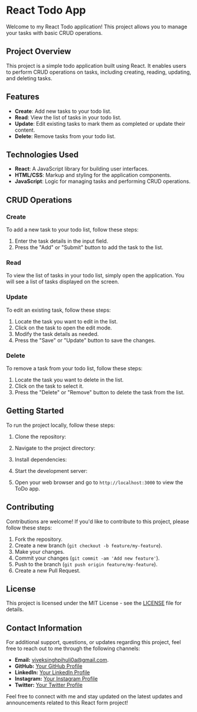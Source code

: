 # React Todo App

Welcome to my React Todo application! This project allows you to manage your tasks with basic CRUD operations.

## Project Overview

This project is a simple todo application built using React. It enables users to perform CRUD operations on tasks, including creating, reading, updating, and deleting tasks.

## Features

- **Create**: Add new tasks to your todo list.
- **Read**: View the list of tasks in your todo list.
- **Update**: Edit existing tasks to mark them as completed or update their content.
- **Delete**: Remove tasks from your todo list.

## Technologies Used

- **React**: A JavaScript library for building user interfaces.
- **HTML/CSS**: Markup and styling for the application components.
- **JavaScript**: Logic for managing tasks and performing CRUD operations.

## CRUD Operations

### Create

To add a new task to your todo list, follow these steps:

1. Enter the task details in the input field.
2. Press the "Add" or "Submit" button to add the task to the list.

### Read

To view the list of tasks in your todo list, simply open the application. You will see a list of tasks displayed on the screen.

### Update

To edit an existing task, follow these steps:

1. Locate the task you want to edit in the list.
2. Click on the task to open the edit mode.
3. Modify the task details as needed.
4. Press the "Save" or "Update" button to save the changes.

### Delete

To remove a task from your todo list, follow these steps:

1. Locate the task you want to delete in the list.
2. Click on the task to select it.
3. Press the "Delete" or "Remove" button to delete the task from the list.

## Getting Started

To run the project locally, follow these steps:

1. Clone the repository:

2. Navigate to the project directory:

3. Install dependencies:

4. Start the development server:

5. Open your web browser and go to `http://localhost:3000` to view the ToDo app.


## Contributing

Contributions are welcome! If you'd like to contribute to this project, please follow these steps:

1. Fork the repository.
2. Create a new branch (`git checkout -b feature/my-feature`).
3. Make your changes.
4. Commit your changes (`git commit -am 'Add new feature'`).
5. Push to the branch (`git push origin feature/my-feature`).
6. Create a new Pull Request.

## License

This project is licensed under the MIT License - see the [LICENSE](LICENSE) file for details.

## Contact Information

For additional support, questions, or updates regarding this project, feel free to reach out to me through the following channels:

- **Email:**  [viveksinghpihuli0a@gmail.com](mailto:viveksinghpihuli0a@gmail.com).
- **GitHub:** [Your GitHub Profile](https://github.com/Bholuvivek)
- **LinkedIn:** [Your LinkedIn Profile](https://www.linkedin.com/in/vivekbholu)
- **Instagram:** [Your Instagram Profile](https://www.instagram.com/thevivekbholu)
- **Twitter:** [Your Twitter Profile](https://twitter.com/Bholuvivek)

Feel free to connect with me and stay updated on the latest updates and announcements related to this React form project!





